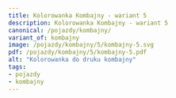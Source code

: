 ```yaml
---
title: Kolorowanka Kombajny - wariant 5
description: Kolorowanka Kombajny - wariant 5
canonical: /pojazdy/kombajny/
variant_of: kombajny
image: /pojazdy/kombajny/5/kombajny-5.svg
pdf: /pojazdy/kombajny/5/kombajny-5.pdf
alt: "Kolorowanka do druku kombajny"
tags:
- pojazdy
- kombajny
---
```

